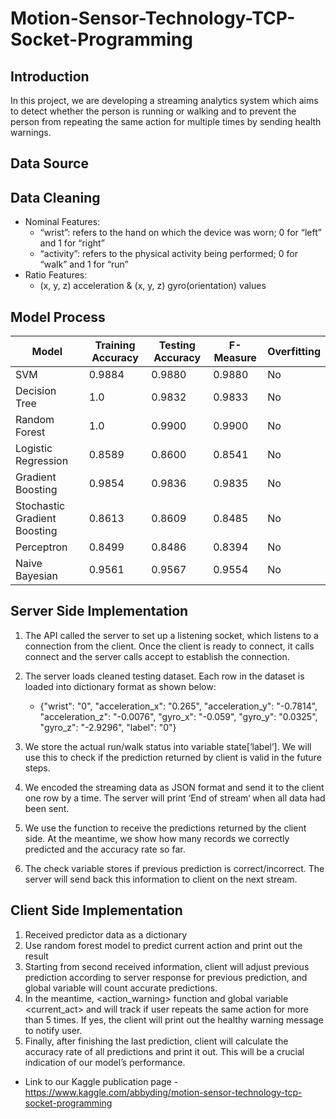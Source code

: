 # Motion-Sensor-Technology-TCP-Socket-Programming

## Introduction
In this project, we are developing a streaming analytics system which aims to detect whether the person is running or walking and to prevent the person from repeating the same action for multiple times by sending health warnings.

## Data Source


## Data Cleaning
* Nominal Features:
  * “wrist”: refers to the hand on which the device was worn;  0 for “left” and 1 for “right”
  * “activity”: refers to the physical activity being performed; 0 for “walk” and 1 for “run”
* Ratio Features:
  * (x, y, z) acceleration & (x, y, z) gyro(orientation) values 


## Model Process

| Model                        | Training Accuracy | Testing Accuracy | F-Measure | Overfitting |
|------------------------------|-------------------|------------------|-----------|-------------|
| SVM                          | 0.9884            | 0.9880           | 0.9880    | No          |
| Decision Tree                | 1.0               | 0.9832           | 0.9833    | No          |
| Random Forest                | 1.0               | 0.9900           | 0.9900    | No          |
| Logistic Regression          | 0.8589            | 0.8600           | 0.8541    | No          |
| Gradient Boosting            | 0.9854            | 0.9836           | 0.9835    | No          |
| Stochastic Gradient Boosting | 0.8613            | 0.8609           | 0.8485    | No          |
| Perceptron                   | 0.8499            | 0.8486           | 0.8394    | No          |
| Naive Bayesian               | 0.9561            | 0.9567           | 0.9554    | No          |

## Server Side Implementation

 1. The API called the server to set up a listening socket, which listens to a connection from the client. Once the client is ready to connect, it calls connect and the server calls accept to establish the connection. 

 2. The server loads cleaned testing dataset. Each row in the dataset is loaded into dictionary format as shown below:
    * {"wrist": "0", "acceleration_x": "0.265", "acceleration_y": "-0.7814", "acceleration_z": "-0.0076", "gyro_x": "-0.059", "gyro_y": "0.0325", "gyro_z": "-2.9296", "label": "0"}

 3. We store the actual run/walk status into variable state[‘label’]. We will use this to check if the prediction returned by client is valid in the future steps.
 4. We encoded the streaming data as JSON format and send it to the client one row by a time. The server will print ‘End of stream‘ when all data had been sent.
 5. We use the <ListenToClient> function to receive the predictions returned by the client side. At the meantime, we show how many records we correctly predicted and the accuracy rate so far. 
 6. The check variable stores if previous prediction is correct/incorrect. The server will send back this information to client on the next stream.

## Client Side Implementation
 1. Received predictor data as a dictionary
 2. Use random forest model to predict current action and print out the result
 3. Starting from second received information, client will adjust previous prediction according to server response for previous prediction, and global variable <correct> will count accurate predictions.
 4. In the meantime, <action_warning> function and global variable <current_act> and  <times> will track if user repeats the same action for more than 5 times. If yes, the client will print out the healthy warning message to notify user.
 5. Finally, after finishing the last prediction, client will calculate the accuracy rate of all predictions and print it out. This will be a crucial indication of our model’s performance.



* Link to our Kaggle publication page - https://www.kaggle.com/abbyding/motion-sensor-technology-tcp-socket-programming

